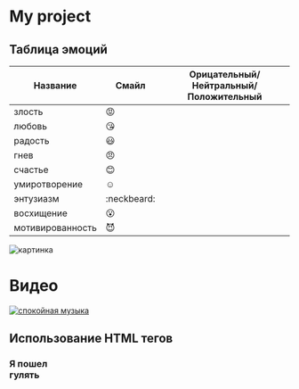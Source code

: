 # My project
## Таблица эмоций
| Название | Смайл |Орицательный/Нейтральный/Положительный|
|---|---|---|
|злость|:rage:|
|любовь|:kissing_heart:|
|радость|:smiley:|
|гнев|:angry:|
|счастье|:blush:|
|умиротворение|:relaxed:|
|энтузиазм|:neckbeard:|
|восхищение|:open_mouth:|
|мотивированность|:smiling_imp:|


![картинка](https://img.freepik.com/premium-vector/mood-rating-scale-level-emoji-set-indicator-emoticon-ranging-good-bad-negative-neutral-positive_596736-97.jpg)

# Видео
[![спокойная музыка](https://www.shkolazhizni.ru/img/content/i187/187867_or.jpg)](https://www.youtube.com/watch?v=S7U8ExhCK50)


## Использование HTML тегов
### **Я пошел <br> гулять**

